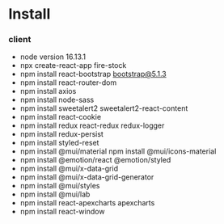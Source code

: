 # Install

### client

* node version 16.13.1
* npx create-react-app fire-stock
* npm install react-bootstrap bootstrap@5.1.3
* npm install react-router-dom
* npm install axios
* npm install node-sass
* npm install sweetalert2 sweetalert2-react-content
* npm install react-cookie
* npm install redux react-redux redux-logger
* npm install redux-persist
* npm install styled-reset
* npm install @mui/material
  npm install @mui/icons-material
* npm install @emotion/react @emotion/styled
* npm install @mui/x-data-grid
* npm install @mui/x-data-grid-generator
* npm install @mui/styles
* npm install @mui/lab
* npm install react-apexcharts apexcharts
* npm install react-window